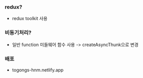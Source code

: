 ### redux?
  - redux toolkit 사용

### 비동기처리?
  - 일반 function 미들웨어 함수 사용 -> createAsyncThunk으로 변경

### 배포
  - togongs-hnm.netlify.app
